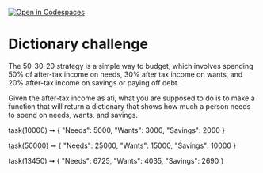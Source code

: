 [![Open in Codespaces](https://classroom.github.com/assets/launch-codespace-2972f46106e565e64193e422d61a12cf1da4916b45550586e14ef0a7c637dd04.svg)](https://classroom.github.com/open-in-codespaces?assignment_repo_id=15960412)
# Dictionary challenge

The 50-30-20 strategy is a simple way to budget, which involves spending 50% of after-tax income on needs, 30% after tax income on wants, and 20% after-tax income on savings or paying off debt.

Given the after-tax income as ati, what you are supposed to do is to make a function that will return a dictionary that shows how much a person needs to spend on needs, wants, and savings.

task(10000) ➞ { "Needs": 5000, "Wants": 3000, "Savings": 2000 }

task(50000) ➞ { "Needs": 25000, "Wants": 15000, "Savings": 10000 }

task(13450) ➞ { "Needs": 6725, "Wants": 4035, "Savings": 2690 }